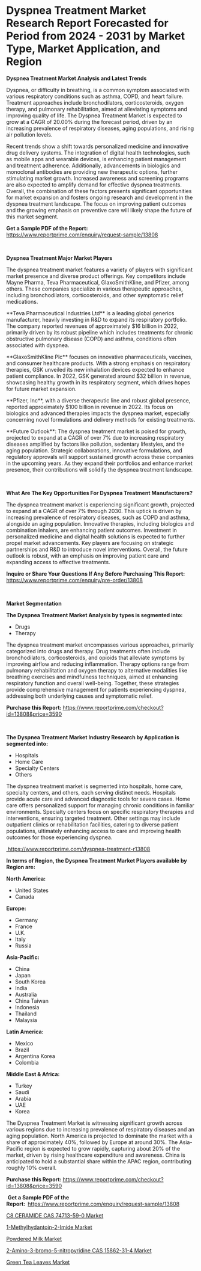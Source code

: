 <p><h1>Dyspnea Treatment Market Research Report Forecasted for Period from 2024 -  2031 by Market Type, Market Application, and Region</h1></p><p><strong>Dyspnea Treatment Market Analysis and Latest Trends</strong></p>
<p><p>Dyspnea, or difficulty in breathing, is a common symptom associated with various respiratory conditions such as asthma, COPD, and heart failure. Treatment approaches include bronchodilators, corticosteroids, oxygen therapy, and pulmonary rehabilitation, aimed at alleviating symptoms and improving quality of life. The Dyspnea Treatment Market is expected to grow at a CAGR of 20.00% during the forecast period, driven by an increasing prevalence of respiratory diseases, aging populations, and rising air pollution levels.</p><p>Recent trends show a shift towards personalized medicine and innovative drug delivery systems. The integration of digital health technologies, such as mobile apps and wearable devices, is enhancing patient management and treatment adherence. Additionally, advancements in biologics and monoclonal antibodies are providing new therapeutic options, further stimulating market growth. Increased awareness and screening programs are also expected to amplify demand for effective dyspnea treatments. Overall, the combination of these factors presents significant opportunities for market expansion and fosters ongoing research and development in the dyspnea treatment landscape. The focus on improving patient outcomes and the growing emphasis on preventive care will likely shape the future of this market segment.</p></p>
<p><strong>Get a Sample PDF of the Report:&nbsp;</strong> <a href="https://www.reportprime.com/enquiry/request-sample/13808">https://www.reportprime.com/enquiry/request-sample/13808</a></p>
<p>&nbsp;</p>
<p><strong>Dyspnea Treatment Major Market Players</strong></p>
<p><p>The dyspnea treatment market features a variety of players with significant market presence and diverse product offerings. Key competitors include Mayne Pharma, Teva Pharmaceutical, GlaxoSmithKline, and Pfizer, among others. These companies specialize in various therapeutic approaches, including bronchodilators, corticosteroids, and other symptomatic relief medications.</p><p>**Teva Pharmaceutical Industries Ltd** is a leading global generics manufacturer, heavily investing in R&D to expand its respiratory portfolio. The company reported revenues of approximately $16 billion in 2022, primarily driven by its robust pipeline which includes treatments for chronic obstructive pulmonary disease (COPD) and asthma, conditions often associated with dyspnea.</p><p>**GlaxoSmithKline Plc** focuses on innovative pharmaceuticals, vaccines, and consumer healthcare products. With a strong emphasis on respiratory therapies, GSK unveiled its new inhalation devices expected to enhance patient compliance. In 2022, GSK generated around $32 billion in revenue, showcasing healthy growth in its respiratory segment, which drives hopes for future market expansion.</p><p>**Pfizer, Inc**, with a diverse therapeutic line and robust global presence, reported approximately $100 billion in revenue in 2022. Its focus on biologics and advanced therapies impacts the dyspnea market, especially concerning novel formulations and delivery methods for existing treatments.</p><p>**Future Outlook**: The dyspnea treatment market is poised for growth, projected to expand at a CAGR of over 7% due to increasing respiratory diseases amplified by factors like pollution, sedentary lifestyles, and the aging population. Strategic collaborations, innovative formulations, and regulatory approvals will support sustained growth across these companies in the upcoming years. As they expand their portfolios and enhance market presence, their contributions will solidify the dyspnea treatment landscape.</p></p>
<p>&nbsp;</p>
<p><strong>What Are The Key Opportunities For Dyspnea Treatment Manufacturers?</strong></p>
<p><p>The dyspnea treatment market is experiencing significant growth, projected to expand at a CAGR of over 7% through 2030. This uptick is driven by increasing prevalence of respiratory diseases, such as COPD and asthma, alongside an aging population. Innovative therapies, including biologics and combination inhalers, are enhancing patient outcomes. Investment in personalized medicine and digital health solutions is expected to further propel market advancements. Key players are focusing on strategic partnerships and R&D to introduce novel interventions. Overall, the future outlook is robust, with an emphasis on improving patient care and expanding access to effective treatments.</p></p>
<p><strong>Inquire or Share Your Questions If Any Before Purchasing This Report:</strong> <a href="https://www.reportprime.com/enquiry/pre-order/13808">https://www.reportprime.com/enquiry/pre-order/13808</a></p>
<p>&nbsp;</p>
<p><strong>Market Segmentation</strong></p>
<p><strong>The Dyspnea Treatment Market Analysis by types is segmented into:</strong></p>
<p><ul><li>Drugs</li><li>Therapy</li></ul></p>
<p><p>The dyspnea treatment market encompasses various approaches, primarily categorized into drugs and therapy. Drug treatments often include bronchodilators, corticosteroids, and opioids that alleviate symptoms by improving airflow and reducing inflammation. Therapy options range from pulmonary rehabilitation and oxygen therapy to alternative modalities like breathing exercises and mindfulness techniques, aimed at enhancing respiratory function and overall well-being. Together, these strategies provide comprehensive management for patients experiencing dyspnea, addressing both underlying causes and symptomatic relief.</p></p>
<p><strong>Purchase this Report:&nbsp;</strong><a href="https://www.reportprime.com/checkout?id=13808&price=3590">https://www.reportprime.com/checkout?id=13808&price=3590</a></p>
<p>&nbsp;</p>
<p><strong>The Dyspnea Treatment Market Industry Research by Application is segmented into:</strong></p>
<p><ul><li>Hospitals</li><li>Home Care</li><li>Specialty Centers</li><li>Others</li></ul></p>
<p><p>The dyspnea treatment market is segmented into hospitals, home care, specialty centers, and others, each serving distinct needs. Hospitals provide acute care and advanced diagnostic tools for severe cases. Home care offers personalized support for managing chronic conditions in familiar environments. Specialty centers focus on specific respiratory therapies and interventions, ensuring targeted treatment. Other settings may include outpatient clinics or rehabilitation facilities, catering to diverse patient populations, ultimately enhancing access to care and improving health outcomes for those experiencing dyspnea.</p></p>
<p><a href="https://www.reportprime.com/dyspnea-treatment-r13808">&nbsp;https://www.reportprime.com/dyspnea-treatment-r13808</a></p>
<p><strong>In terms of Region, the Dyspnea Treatment Market Players available by Region are:</strong></p>
<p>
    <p> <strong> North America: </strong>
        <ul>
            <li>United States</li>
            <li>Canada</li>
        </ul>
        </p> 
    <p> <strong> Europe: </strong>
        <ul>
            <li>Germany</li>
            <li>France</li>
            <li>U.K.</li>
            <li>Italy</li>
            <li>Russia</li>
        </ul>
        </p> 
    <p> <strong> Asia-Pacific: </strong>
        <ul>
            <li>China</li>
            <li>Japan</li>
            <li>South Korea</li>
            <li>India</li>
            <li>Australia</li>
            <li>China Taiwan</li>
            <li>Indonesia</li>
            <li>Thailand</li>
            <li>Malaysia</li>
        </ul>
        </p> 
    <p> <strong> Latin America: </strong>
        <ul>
            <li>Mexico</li>
            <li>Brazil</li>
            <li>Argentina Korea</li>
            <li>Colombia</li>
        </ul>
        </p> 
    <p> <strong> Middle East & Africa: </strong>
        <ul>
            <li>Turkey</li>
            <li>Saudi</li>
            <li>Arabia</li>
            <li>UAE</li>
            <li>Korea</li>
        </ul>
    </p>
    </p>
<p><p>The Dyspnea Treatment Market is witnessing significant growth across various regions due to increasing prevalence of respiratory diseases and an aging population. North America is projected to dominate the market with a share of approximately 40%, followed by Europe at around 30%. The Asia-Pacific region is expected to grow rapidly, capturing about 20% of the market, driven by rising healthcare expenditure and awareness. China is anticipated to hold a substantial share within the APAC region, contributing roughly 10% overall.</p></p>
<p><strong>Purchase this Report: </strong><a href="https://www.reportprime.com/checkout?id=13808&price=3590">https://www.reportprime.com/checkout?id=13808&price=3590</a></p>
<p>&nbsp;<strong>Get a Sample PDF of the Report:&nbsp;&nbsp;</strong><a href="https://www.reportprime.com/enquiry/request-sample/13808">https://www.reportprime.com/enquiry/request-sample/13808</a></p>
<p><strong></strong></p>
<p><p><a href="https://medium.com/@staceyhilll67/the-global-c8-ceramide-cas-74713-59-0-market-identifies-drivers-restraints-opportunities-and-8ac2749a6ce1">C8 CERAMIDE CAS 74713-59-0 Market</a></p><p><a href="https://issuu.com/reportprime-2/docs/1-methylhydantoin-2-imide-market-si_dd3c36165e79f6">1-Methylhydantoin-2-Imide Market</a></p><p><a href="https://www.linkedin.com/pulse/powdered-milk-market-size-share-trends-analysis-report-product-mnfkf?trackingId=YYTgHG68SaiKXVHaZE0xhw%3D%3D">Powdered Milk Market</a></p><p><a href="https://medium.com/@staceyhilll67/the-2-amino-3-bromo-5-nitropyridine-cas-15862-31-4-market-prioritizes-cost-control-and-efficiency-85b85769274d">2-Amino-3-bromo-5-nitropyridine CAS 15862-31-4 Market</a></p><p><a href="https://www.linkedin.com/pulse/comprehensive-analysis-global-green-tea-leaves-market-6smff?trackingId=YDyMpFkZSTOjVBdmCBXlUQ%3D%3D">Green Tea Leaves Market</a></p></p>